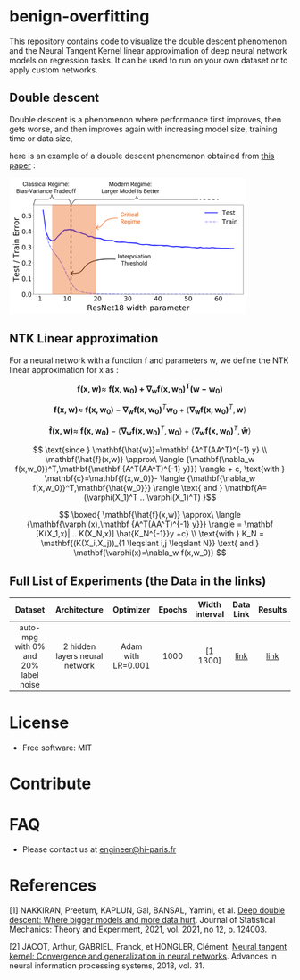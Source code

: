 # benign-overfitting

This repository contains code to visualize the double descent phenomenon and the Neural Tangent Kernel linear approximation of deep neural network models on regression tasks. It can be used to run on your own dataset or to apply custom networks.

## Double descent

Double descent is a phenomenon where performance first improves, then gets worse, and then improves again with increasing model size, training time or data size,

here is an example of a double descent phenomenon obtained from [this paper](https://arxiv.org/pdf/1912.02292.pdf) :

<img src="experiments/double_descent.PNG" width="425"/> 


## NTK Linear approximation


For a neural network with a function f and parameters w, we define the NTK linear approximation for x  as :

$$ \mathbf {f(x,w)} \approx\ \mathbf {f(x,w_0)+\nabla_w f(x,w_0)^T (w − w_0)} $$

$$ \mathbf {f(x,w)} \approx\ \mathbf{f(x,w_0)}- \mathbf{\nabla_w f(x,w_0)}^T \mathbf{w_0} + \langle {\mathbf{\nabla_w f(x,w_0)}^T,\mathbf{w}} \rangle$$

$$ \mathbf{\hat{f}(x,w)} \approx\ \mathbf{f(x,w_0)}-   \langle {\mathbf{\nabla_w f(x,w_0)}^T,\mathbf{w_0}} \rangle  + \langle {\mathbf{\nabla_w f(x,w_0)}^T,\mathbf{\hat{w}}} \rangle$$

 
$$ \text{since } \mathbf{\hat{w}}=\mathbf {A^T(AA^T)^{-1} y}  \\
 \mathbf{\hat{f}(x,w)} \approx\ \langle {\mathbf{\nabla_w f(x,w_0)}^T,\mathbf{\mathbf {A^T(AA^T)^{-1} y}}} \rangle + c, \text{with } \mathbf{c}=\mathbf{f(x,w_0)}-   \langle {\mathbf{\nabla_w f(x,w_0)}^T,\mathbf{\hat{w_0}}} \rangle \text{ and } \mathbf{A=(\varphi(X_1)^T .. \varphi(X_1)^T) }$$


$$ \boxed{ \mathbf{\hat{f}(x,w)} \approx\ \langle {\mathbf{\varphi(x),\mathbf {A^T(AA^T)^{-1} y}}} \rangle = \mathbf [K(X_1,x)|... K(X_N,x)] \hat{K_N^{-1}}y +c} \\
\text{with } K_N = \mathbf{(K(X_i,X_j))_{1 \leqslant i,j \leqslant N}} \text{      and   } \mathbf{\varphi(x)=\nabla_w f(x,w_0)} $$


## Full List of Experiments (the Data in the links)

|Dataset| Architecture  | Optimizer | Epochs | Width interval |Data Link|Results
|:---:|:---:|:---:|:---:|:---:|:---:|:---:|
| auto-mpg with 0% and 20% label noise |2 hidden layers neural network| Adam with LR=0.001| 1000 | [1 1300] |[link](http://archive.ics.uci.edu/ml/machine-learning-databases/auto-mpg/)|[link](experiments/experiment1.md)

# License

* Free software: MIT

# Contribute

# FAQ

* Please contact us at [engineer@hi-paris.fr](engineer@hi-paris.fr)

# References

[1] NAKKIRAN, Preetum, KAPLUN, Gal, BANSAL, Yamini, et al. [Deep double descent: Where bigger models and more data hurt](https://arxiv.org/pdf/1912.02292.pdf). Journal of Statistical Mechanics: Theory and Experiment, 2021, vol. 2021, no 12, p. 124003.

[2] JACOT, Arthur, GABRIEL, Franck, et HONGLER, Clément. [Neural tangent kernel: Convergence and generalization in neural networks](https://proceedings.neurips.cc/paper/2018/file/5a4be1fa34e62bb8a6ec6b91d2462f5a-Paper.pdf). Advances in neural information processing systems, 2018, vol. 31.
